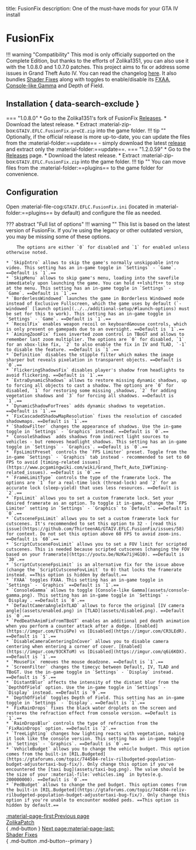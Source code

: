 title: FusionFix
description: One of the must-have mods for your GTA IV install

# FusionFix
!!! warning "Compatibility" 
    This mod is only officially supported on the Complete Edition, but thanks to the efforts of Zolika1351, you can also use it with the 1.0.8.0 and 1.0.7.0 patches.
This project aims to fix or address some issues in Grand Theft Auto IV. You can read the changelog [here](https://github.com/ThirteenAG/GTAIV.EFLC.FusionFix/blob/master/readme.md). It also bundles [Shader Fixes](shader-fixes.md) along with toggles to enable/disable its [FXAA](../../additional-setup/#optimal-game-settings), [Console-like Gamma](assets/console-gamma.png) and Depth of Field.

## Installation { data-search-exclude }
=== "1.0.8.0"
    * Go to the Zolika1351's fork of FusionFix [Releases](https://github.com/Zolika1351/GTAIV.EFLC.FusionFix/).
    * Download the latest release.
    * Extract :material-zip-box:`GTAIV.EFLC.FusionFix.preCE.zip` into the game folder.
    !!! tip ""
        Optionally, if the official release is more up-to-date, you can update the files from the :material-folder:==update== - simply download the latest [release](https://github.com/ThirteenAG/GTAIV.EFLC.FusionFix/releases) and extract only the :material-folder:==update==.
=== "1.2.0.59"
    * Go to the [Releases](https://github.com/ThirteenAG/GTAIV.EFLC.FusionFix/releases) page.
    * Download the latest release.
    * Extract :material-zip-box:`GTAIV.EFLC.FusionFix.zip` into the game folder.
    !!! tip ""
        You can move files from the :material-folder:==plugins== to the game folder for convenience.

## Configuration
Open :material-file-cog:`GTAIV.EFLC.FusionFix.ini` (located in :material-folder:==plugins== by default) and configure the file as needed.

??? abstract "Full list of options"
    !!! warning ""
        This list is based on the latest version of FusionFix. If you're using the legacy or other outdated version, you may be missing some of these options.

        The options are either `0` for disabled and `1` for enabled unless otherwise noted.
    
    * `SkipIntro` allows to skip the game's normally unskippable intro video. This setting has an in-game toggle in `Settings` - `Game`. ==Default is `1`.==
    * `SkipMenu` allows to skip game's menu, loading into the savefile immediately upon launching the game. You can hold ++lshift++ to stop at the menu. This setting has an in-game toggle in `Settings` - `Game`. ==Default is `1`.==
    * `BorderlessWindowed` launches the game in Borderless Windowed mode instead of Exclusive Fullscreen, which the game uses by default (`-windowed` [launch option](../../additional-setup/#launch-options) must be set for this to work). This setting has an in-game toggle in `Settings` - `Game`. ==Default is `1`.==
    * `RecoilFix` enables weapon recoil on keyboard&mouse controls, which is only present on gamepads due to an oversight. ==Default is `1`.==
    * `AimingZoomFix` fixes inverted zoom control in TBoGT and allows to remember last zoom multiplier. The options are `0` for disabled, `1` for an xbox-like fix, `2` to also enable the fix in IV and TLAD, `-1` to disable the feature. ==Default is `1`.==
    * `Definition` disables the stipple filter which makes the image sharper but reveals pixelation in transparent objects. ==Default is `0`.==
    * `FlickeringShadowsFix` disables player's shadow from headlights to avoid flickering. ==Default is `1`.==
    * `ExtraDynamicShadows` allows to restore missing dynamic shadows, up to forcing all objects to cast a shadow. The options are `0` for disabled, `1` for restoring some missing ,shadows, `2` for adding vegetation shadows and `3` for forcing all shadows. ==Default is `1`.==
    * `DynamicShadowForTrees` adds dynamic shadows to vegetation. ==Default is `1`.==
    * `FixCascadedShadowMapResolution` fixes the resolution of cascaded shadowmaps. ==Default is `1`.==
    * `ShadowFilter` changes the appearance of shadows. Use the in-game toggle in `Settings` - `Graphics` instead. ==Default is `0`.==
    * `ConsoleShadows` adds shadows from indirect light sources to vehicles - but removes headlight shadows. This setting has an in-game toggle in `Settings` - `Graphics`. ==Default is `0`.==
    * `FpsLimitPreset` controls the `FPS Limiter` preset. Toggle from the in-game `Settings` - `Graphics` tab instead - recommended to set to 60 FPS to avoid [timing-related issues](https://www.pcgamingwiki.com/wiki/Grand_Theft_Auto_IV#Timing-related_issues). ==Default is `0`.==
    * `FrameLimitType` controls the type of the framerate lock. The options are `1` for a real-time lock (thread-lock) and `2` for an accurate lock (sleep-yield) that uses less resources. ==Default is `2`.==
    * `FpsLimit` allows you to set a custom framerate lock. Set your desired framerate as an option. To toggle it in-game, change the `FPS Limiter` setting in `Settings` - `Graphics` to `Default`. ==Default is `0`.==
    * `CutsceneFpsLimit` allows you to set a custom framerate lock for cutscenes. It's recommended to set this option to 32 - [read this issue](https://github.com/ThirteenAG/GTAIV.EFLC.FusionFix/issues/58) for context. Do not set this option above 60 FPS to avoid zoom-ins. ==Default is `60`.==
    * `ScriptCutsceneFovLimit` allows you to set a FOV limit for scripted cutscenes. This is needed because scripted cutscenes [changing the FOV based on your framerate](https://youtu.be/NzKw7ijHG10). ==Default is `30`.==
    * `ScriptCutsceneFpsLimit` is an alternative fix for the issue above (change the `ScriptCutsceneFovLimit` to 0) that locks the framerate instead. ==This option is hidden by default.==
    * `FXAA` toggles FXAA. This setting has an in-game toggle in `Settings` - `Graphics` ==Default is `1`.==
    * `ConsoleGamma` allows to toggle [Console-like Gamma](assets/console-gamma.png). This setting has an in-game toggle in `Settings` - `Display`. ==Default is `0`.==
    * `DefaultCameraAngleInTLAD` allows to force the original [IV camera angle](assets/enabled.png) in [TLAD](assets/disabled.png). ==Default is `0`.==
    * `PedDeathAnimFixFromTBoGT` enables an additional ped death animation when you perform a counter attack after a dodge. [Enabled](https://imgur.com/EYsiGPe) vs [Disabled](https://imgur.com/CR3LEdR). ==Default is `1`.== 
    * `DisableCameraCenteringInCover` allows you to disable camera centering when entering a corner of cover. [Enabled](https://imgur.com/93CKToM) vs [Disabled](https://imgur.com/q6i6KOX). ==Default is `1`.== 
    * `MouseFix` removes the mouse deadzone. ==Default is `1`.== 
    * `ScreenFilter` changes the timecyc between Default, IV, TLAD and TBoGT. Use the in-game toggle in `Settings` - `Display` instead. ==Default is `5`.== 
    * `DistantBlur` affects the intensity of the distant blur from the `DepthOfField` option. Use the in-game toggle in `Settings` - `Display` instead. ==Default is `9`.==
    * `DepthOfField` toggles Depth of Field. This setting has an in-game toggle in `Settings` - `Display`. ==Default is `1`.==
    * `FixRainDrops` fixes the black water droplets on the screen and restores the refraction effect from console version. ==Default is `1`.==
    * `RainDropsBlur` controls the type of refraction from the `FixRainDrops` option. ==Default is `2`.==
    * `TreeLighting` changes how lighting reacts with vegetation, making it look like the console version. This setting has an in-game toggle in `Settings` - `Graphics`. ==Default is `0`.==
    * `VehicleBudget` allows you to change the vehicle budget. This option comes from the built-in [RIL.Budgeted](https://gtaforums.com/topic/744584-reliv-rilbudgeted-population-budget-adjustertaxi-bug-fix/). Only change this option if you've encountered the [taxi bug](assets/taxi-bug.png). The value should be the size of your :material-file:`vehicles.img` in bytes(e.g. 200000000). ==Default is `0`.==
    * `PedBudget` allows to change the ped budget. This option comes from the built-in [RIL.Budgeted](https://gtaforums.com/topic/744584-reliv-rilbudgeted-population-budget-adjustertaxi-bug-fix/). Only change this option if you're unable to encounter modded peds. ==This option is hidden by default.==

[:material-page-first:Previous page <br>ZolikaPatch</br>](zolikapatch.md){ .md-button } [Next page:material-page-last: <br>Shader Fixes</br>](shader-fixes.md){ .md-button .md-button--primary }